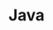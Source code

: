 ---
# Featured tags need to have either the `list` or `grid` layout (PRO only).
layout:  list

# The title of the tag's page.
title:   Java

# The name of the tag, used in a post's front matter (e.g. tags: [<slug>]).
slug:    java

# (Optional) Write a short (~150 characters) description of this featured tag.
description: >
         Java daylog

# (Optional) You can disable grouping posts by date.
# no_groups: true

# Exclude this example category from the sitemap.
# DON'T USE THIS SETTING IN YOUR CATEGORIES!
sitemap: true
---